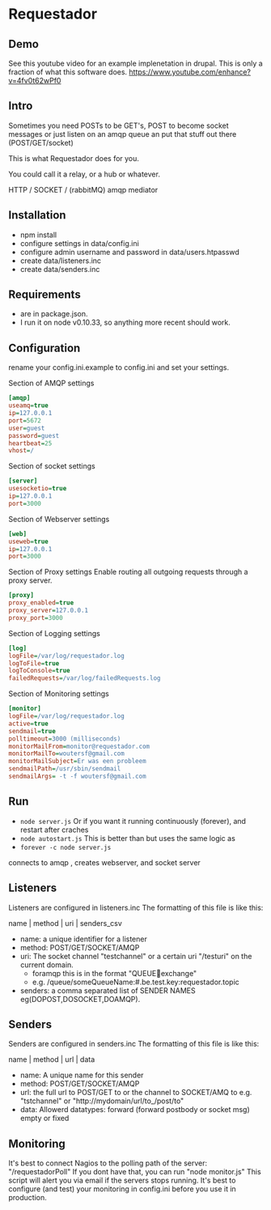 # Requestador #

## Demo ##
See this youtube video for an example implenetation in drupal.
This is only a fraction of what this software does.
https://www.youtube.com/enhance?v=4fv0t62wPf0

## Intro ##
Sometimes you need POSTs to be GET's, POST to become socket messages or
just listen on an amqp queue an put that stuff out there (POST/GET/socket)

This is what Requestador does for you.

You could call it a relay, or a hub or whatever.

HTTP / SOCKET / (rabbitMQ) amqp mediator

## Installation ##
* npm install
* configure settings in data/config.ini
* configure admin username and password in data/users.htpasswd
* create data/listeners.inc
* create data/senders.inc

## Requirements ##
* are in package.json.
* I run it on node v0.10.33, so anything more recent should work.

## Configuration ##
rename your config.ini.example to config.ini and set your settings.

Section of AMQP settings

```ini
[amqp]
useamq=true
ip=127.0.0.1
port=5672
user=guest
password=guest
heartbeat=25
vhost=/
```

Section of socket settings
```ini
[server]
usesocketio=true
ip=127.0.0.1
port=3000
```

Section of Webserver settings
```ini
[web]
useweb=true
ip=127.0.0.1
port=3000
```

Section of Proxy settings
Enable routing all outgoing requests through a proxy server.
```ini
[proxy]
proxy_enabled=true
proxy_server=127.0.0.1
proxy_port=3000
```

Section of Logging settings
```ini
[log]
logFile=/var/log/requestador.log
logToFile=true
logToConsole=true
failedRequests=/var/log/failedRequests.log
```

Section of Monitoring settings
```ini
[monitor]
logFile=/var/log/requestador.log
active=true
sendmail=true
polltimeout=3000 (milliseconds)
monitorMailFrom=monitor@requestador.com
monitorMailTo=woutersf@gmail.com
monitorMailSubject=Er was een probleem
sendmailPath=/usr/sbin/sendmail
sendmailArgs= -t -f woutersf@gmail.com
```

## Run ##
* `node server.js`
Or if you want it running continuously (forever), and restart after craches
* `node autostart.js`
This is better than but uses the same logic as
* `forever -c node server.js`


connects to amqp , creates webserver, and socket server

## Listeners ##
Listeners are configured in listeners.inc
The formatting of this file is like this:

name | method | uri | senders_csv

* name: a unique identifier for a listener
* method:  POST/GET/SOCKET/AMQP
* uri: The socket channel "testchannel" or a certain uri "/testuri" on the current domain.
  * foramqp this is in the format "QUEUE:key:exchange"
  * e.g. /queue/someQueueName:#.be.test.key:requestador.topic
* senders: a comma separated list of SENDER NAMES eg(DOPOST,DOSOCKET,DOAMQP).

## Senders ##
Senders are configured in senders.inc
The formatting of this file is like this:

name | method | url | data
* name: A unique name for this sender
* method: POST/GET/SOCKET/AMQP
* url: the full url to POST/GET to or the channel to SOCKET/AMQ to
e.g. "tstchannel" or "http://mydomain/url/to_/post/to"
* data: Allowerd datatypes: forward (forward postbody or socket msg) empty or fixed

## Monitoring ##
It's best to connect Nagios to the polling path of the server: "/requestadorPoll"
If you dont have that, you can run "node monitor.js" This script will alert you via email if the servers stops running.
It's best to configure (and test) your monitoring in config.ini before you use it in production.
